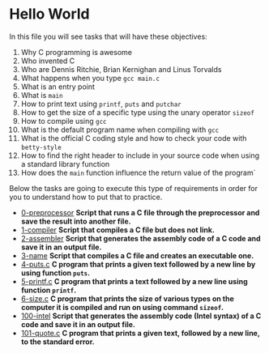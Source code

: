 # Hello World

In this file you will see tasks that will have these objectives:
1. Why C programming is awesome
2. Who invented C
3. Who are Dennis Ritchie, Brian Kernighan and Linus Torvalds
4. What happens when you type ``gcc main.c``
5. What is an entry point
6. What is ``main``
7. How to print text using ``printf``, ``puts`` and ``putchar``
8. How to get the size of a specific type using the unary operator ``sizeof``
9. How to compile using ``gcc``
10. What is the default program name when compiling with ``gcc``
11. What is the official C coding style and how to check your code with ``betty-style``
12. How to find the right header to include in your source code when using a standard library function
13. How does the ``main`` function influence the return value of the program`

Below the tasks are going to execute this type of requirements in order for you to understand how to put that to practice.

- [0-preprocessor](https://github.com/eno007/holbertonschool-low_level_programming/blob/main/hello_world/0-preprocessor)
**Script that runs a C file through the preprocessor and save the result into another file.**
- [1-compiler](https://github.com/eno007/holbertonschool-low_level_programming/blob/main/hello_world/1-compiler)
**Script that compiles a C file but does not link.**
- [2-assembler](https://github.com/eno007/holbertonschool-low_level_programming/blob/main/hello_world/2-assembler)
**Script that generates the assembly code of a C code and save it in an output file.**
- [3-name](https://github.com/eno007/holbertonschool-low_level_programming/blob/main/hello_world/3-name)
**Script that compiles a C file and creates an executable one.**
- [4-puts.c](https://github.com/eno007/holbertonschool-low_level_programming/blob/main/hello_world/4-puts.c)
**C program that prints a given text followed by a new line by using function `puts`.**
- [5-printf.c](https://github.com/eno007/holbertonschool-low_level_programming/blob/main/hello_world/5-printf.c)
**C program that prints a text followed by a new line using function `printf`.**
- [6-size.c](https://github.com/eno007/holbertonschool-low_level_programming/blob/main/hello_world/6-size.c)
**C program that prints the size of various types on the computer it is compiled and run on using command `sizeof`.**
- [100-intel](https://github.com/eno007/holbertonschool-low_level_programming/blob/main/hello_world/100-intel)
**Script that generates the assembly code (Intel syntax) of a C code and save it in an output file.**
- [101-quote.c](https://github.com/eno007/holbertonschool-low_level_programming/blob/main/hello_world/101-quote.c)
**C program that prints a given text, followed by a new line, to the standard error.**
